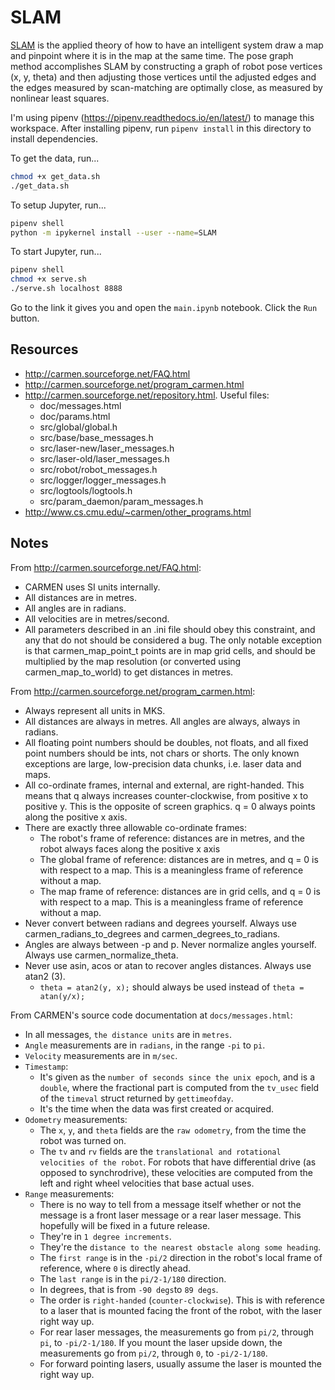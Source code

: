 # SLAM

[SLAM](https://en.wikipedia.org/wiki/Simultaneous_localization_and_mapping) is the applied theory of how to have an intelligent system draw a map and pinpoint where it is in the map at the same time. The pose graph method accomplishes SLAM by constructing a graph of robot pose vertices (x, y, theta) and then adjusting those vertices until the adjusted edges and the edges measured by scan-matching are optimally close, as measured by nonlinear least squares.

I'm using pipenv (<https://pipenv.readthedocs.io/en/latest/>) to manage this workspace. After installing pipenv, run `pipenv install` in this directory to install dependencies.

To get the data, run...

```bash
chmod +x get_data.sh
./get_data.sh
```

To setup Jupyter, run...

```bash
pipenv shell
python -m ipykernel install --user --name=SLAM
```

To start Jupyter, run...

```bash
pipenv shell
chmod +x serve.sh
./serve.sh localhost 8888
```

Go to the link it gives you and open the `main.ipynb` notebook. Click the `Run` button.

## Resources

- http://carmen.sourceforge.net/FAQ.html
- http://carmen.sourceforge.net/program_carmen.html
- http://carmen.sourceforge.net/repository.html. Useful files:
  - doc/messages.html
  - doc/params.html
  - src/global/global.h
  - src/base/base_messages.h
  - src/laser-new/laser_messages.h
  - src/laser-old/laser_messages.h
  - src/robot/robot_messages.h
  - src/logger/logger_messages.h
  - src/logtools/logtools.h
  - src/param_daemon/param_messages.h
- http://www.cs.cmu.edu/~carmen/other_programs.html

## Notes

From http://carmen.sourceforge.net/FAQ.html:

- CARMEN uses SI units internally. 
- All distances are in metres. 
- All angles are in radians.
- All velocities are in metres/second.
- All parameters described in an .ini file should obey this constraint, and any that do not should be considered a bug. The only notable exception is that carmen_map_point_t points are in map grid cells, and should be multiplied by the map resolution (or converted using carmen_map_to_world) to get distances in metres.

From http://carmen.sourceforge.net/program_carmen.html:

- Always represent all units in MKS. 
- All distances are always in metres. All angles are always, always in radians.
- All floating point numbers should be doubles, not floats, and all fixed point numbers should be ints, not chars or shorts. The only known exceptions are large, low-precision data chunks, i.e. laser data and maps.
- All co-ordinate frames, internal and external, are right-handed. This means that q always increases counter-clockwise, from positive x to positive y. This is the opposite of screen graphics. q = 0 always points along the positive x axis.
- There are exactly three allowable co-ordinate frames:
  - The robot's frame of reference: distances are in metres, and the robot always faces along the positive x axis
  - The global frame of reference: distances are in metres, and q = 0 is with respect to a map. This is a meaningless frame of reference without a map.
  - The map frame of reference: distances are in grid cells, and q = 0 is with respect to a map. This is a meaningless frame of reference without a map.
- Never convert between radians and degrees yourself. Always use carmen_radians_to_degrees and carmen_degrees_to_radians.
- Angles are always between -p and p. Never normalize angles yourself. Always use carmen_normalize_theta.
- Never use asin, acos or atan to recover angles distances. Always use atan2 (3).
  - `theta = atan2(y, x);` should always be used instead of `theta = atan(y/x);`

From CARMEN's source code documentation at `docs/messages.html`:

- In all messages, `the distance units` are in `metres`.
- `Angle` measurements are in `radians`, in the range `-pi` to `pi`.
- `Velocity` measurements are in `m/sec`.
- `Timestamp`:
  - It's given as the `number of seconds since the unix epoch`, and is a `double`, where the fractional part is computed from the `tv_usec` field of the `timeval` struct returned by `gettimeofday`.
  - It's the time when the data was first created or acquired.
- `Odometry` measurements:
  - The `x`, `y`, and `theta` fields are the `raw odometry`, from the time the robot was turned on.
  - The `tv` and `rv` fields are the `translational and rotational velocities of the robot`. For robots that have differential drive (as opposed to synchrodrive), these velocities are computed from the left and right wheel velocities that base actual uses.
- `Range` measurements:
  - There is no way to tell from a message itself whether or not the message is a front laser message or a rear laser message. This hopefully will be fixed in a future release.
  - They're in `1 degree increments`.
  - They're the `distance to the nearest obstacle along some heading`.
  - The `first range` is in the `-pi/2` direction in the robot's local frame of reference, where `0` is directly ahead.
  - The `last range` is in the `pi/2-1/180` direction.
  - In degrees, that is from `-90 degs`to `89 degs`.
  - The order is `right-handed` (`counter-clockwise`). This is with reference to a laser that is mounted facing the front of the robot, with the laser right way up.
  - For rear laser messages, the measurements go from `pi/2`, through `pi`, to `-pi/2-1/180`. If you mount the laser upside down, the measurements go from `pi/2`, through `0`, to `-pi/2-1/180`.
  - For forward pointing lasers, usually assume the laser is mounted the right way up.

